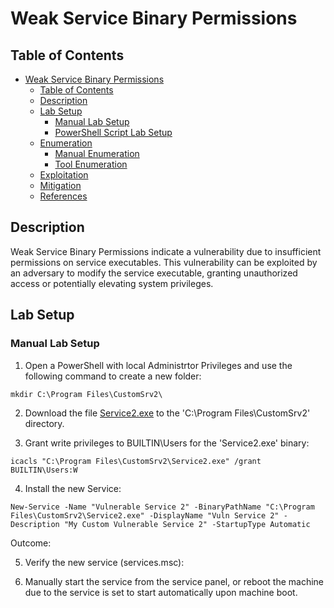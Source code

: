 # Weak Service Binary Permissions

## Table of Contents

- [Weak Service Binary Permissions](#weak-service-binary-permissions)
  - [Table of Contents](#table-of-contents)
  - [Description](#description)
  - [Lab Setup](#lab-setup)
    - [Manual Lab Setup](#manual-lab-setup)
    - [PowerShell Script Lab Setup](#powershell-script-lab-setup)
  - [Enumeration](#enumeration)
    - [Manual Enumeration](#manual-enumeration)
    - [Tool Enumeration](#tool-enumeration)
  - [Exploitation](#exploitation)
  - [Mitigation](#mitigation)
  - [References](#references)

## Description

Weak Service Binary Permissions indicate a vulnerability due to insufficient permissions on service executables. This vulnerability can be exploited by an adversary to modify the service executable, granting unauthorized access or potentially elevating system privileges.

## Lab Setup

### Manual Lab Setup

1) Open a PowerShell with local Administrtor Privileges and use the following command to create a new folder:

```
mkdir C:\Program Files\CustomSrv2\
```

2) Download the file [Service2.exe](/Lab-Setup-Binary/Service2.exe) to the 'C:\Program Files\CustomSrv2' directory.

3) Grant write privileges to BUILTIN\Users for the 'Service2.exe' binary:

```
icacls "C:\Program Files\CustomSrv2\Service2.exe" /grant BUILTIN\Users:W
```

4) Install the new Service:

```
New-Service -Name "Vulnerable Service 2" -BinaryPathName "C:\Program Files\CustomSrv2\Service2.exe" -DisplayName "Vuln Service 2" -Description "My Custom Vulnerable Service 2" -StartupType Automatic
```

Outcome:

5) Verify the new service (services.msc):

6) Manually start the service from the service panel, or reboot the machine due to the service is set to start automatically upon machine boot.

